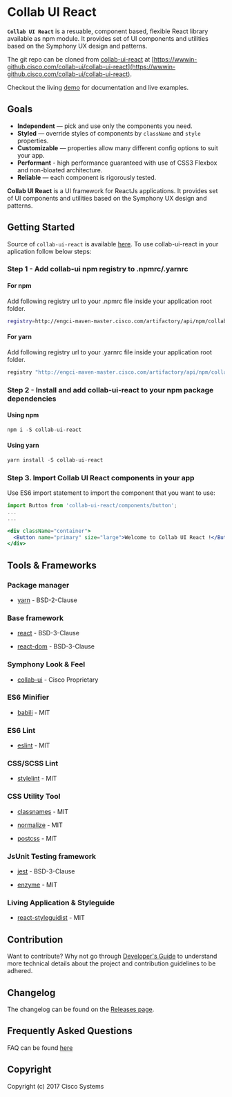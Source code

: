 # Collab UI React
**`Collab UI React`** is a resuable, component based, flexible React library available as
npm module. It provides set of UI components and utilities based on the Symphony UX design and patterns.

The git repo can be cloned from [collab-ui-react](https://wwwin-github.cisco.com/collab-ui/collab-ui-react) at [https://wwwin-github.cisco.com/collab-ui/collab-ui-react](https://wwwin-github.cisco.com/collab-ui/collab-ui-react).

Checkout the living [demo](http://10.107.45.62:3000/) for documentation and live examples.

## Goals
* **Independent** — pick and use only the components you need.
* **Styled** — override styles of components by `className` and `style` properties.
* **Customizable** — properties allow many different config options to suit your app.
* **Performant** - high performance guaranteed with use of CSS3 Flexbox and non-bloated architecture.
* **Reliable** — each component is rigorously tested.

**Collab UI React** is a UI framework for ReactJs applications. It provides set of UI components and utilities based on the Symphony UX design and patterns.

## Getting Started

Source of `collab-ui-react` is available [here](https://wwwin-github.cisco.com/collab-ui/collab-ui-react).
To use collab-ui-react in your aplication follow below steps:

### Step 1 - Add collab-ui npm registry to .npmrc/.yarnrc

#### For npm

Add following registry url to your .npmrc file inside your application root folder.

```sh
registry=http://engci-maven-master.cisco.com/artifactory/api/npm/collab-ui-npm-group
```

#### For yarn

Add following registry url to your .yarnrc file inside your application root folder.

```sh
registry "http://engci-maven-master.cisco.com/artifactory/api/npm/collab-ui-npm-group/"
```

### Step 2 - Install and add collab-ui-react to your npm package dependencies

#### Using npm

```js
npm i -S collab-ui-react
```

#### Using yarn

```js
yarn install -S collab-ui-react
```

### Step 3. Import Collab UI React components in your app

Use ES6 import statement to import the component that you want to use:

```jsx
import Button from 'collab-ui-react/components/button';
...
...

<div className="container">
  <Button name="primary" size="large">Welcome to Collab UI React !</Button>
</div>
```

## Tools & Frameworks

### Package manager

* [yarn](https://github.com/yarnpkg/yarn) - BSD-2-Clause

### Base framework

* [react](https://github.com/facebook/react) - BSD-3-Clause

* [react-dom](https://github.com/facebook/react) - BSD-3-Clause

### Symphony Look & Feel

* [collab-ui](https://wwwin-github.cisco.com/collab-ui/collab-ui) - Cisco Proprietary

### ES6 Minifier

* [babili](https://github.com/babel/babili) - MIT

### ES6 Lint

* [eslint](https://github.com/eslint/eslint) - MIT

### CSS/SCSS Lint

* [stylelint](https://github.com/stylelint/stylelint) - MIT

### CSS Utility Tool

* [classnames](https://github.com/JedWatson/classnames) - MIT

* [normalize](https://github.com/necolas/normalize.css) - MIT

* [postcss](https://github.com/postcss/postcss) - MIT

### JsUnit Testing framework

* [jest](https://github.com/facebook/jest) - BSD-3-Clause

* [enzyme](https://github.com/airbnb/enzyme) - MIT

### Living Application & Styleguide

* [react-styleguidist](https://github.com/styleguidist/react-styleguidist) - MIT

## Contribution

Want to contribute? Why not go through [Developer's Guide](./GETTING_STARTED.md) to understand more technical details about the project and contribution guidelines to be adhered.

## Changelog

The changelog can be found on the [Releases page](https://wwwin-github.cisco.com/collab-ui/collab-ui-react/releases).

## Frequently Asked Questions

FAQ can be found [here](./docs/Faq.md)

## Copyright

Copyright (c) 2017 Cisco Systems

